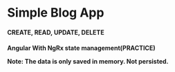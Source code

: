 <h1> Simple Blog App </h1>
<h4> CREATE, READ, UPDATE, DELETE <h4>
<p> Angular With NgRx state management(PRACTICE)</p>
  
<p>Note: The data is only saved in memory. Not persisted. </p>
